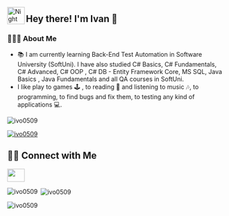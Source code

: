 <img alt="Night Coding" src="./assets/Hand%20Wave.gif" width='40' align="left"/><h2>Hey there! I'm Ivan 👋</h2>




### 👨🏻‍💻 About Me
- 📚 I am currently learning Back-End Test Automation  in Software University (SoftUni). I have also studied C# Basics, C# Fundamentals, C# Advanced, C# OOP , C# DB - Entity Framework Core, MS SQL, Java Basics , Java Fundamentals and all QA courses in SoftUni.
-  I like play to games :joystick: , to reading :blue_book: and listening to music :notes:, to programming, to find bugs and fix them, to testing any kind of applications :computer:.

<p align="left"> <img src="https://komarev.com/ghpvc/?username=ivo0509&label=Profile%20views&color=0e75b6&style=flat" alt="ivo0509" /> </p>
<p align="left"> <a href="https://github.com/ryo-ma/github-profile-trophy"><img src="https://github-profile-trophy.vercel.app/?username=ivo0509" alt="ivo0509" /></a> </p>

### <h2> 🤝🏻 Connect with Me </h2>
<p align="left">
  <a href="https://www.linkedin.com/in/ivan-iordanov-6aa745317/" target="blank"><img align="center"
      src="https://github.com/rahuldkjain/github-profile-readme-generator/blob/master/src/images/icons/Social/linked-in-alt.svg"
      height="30" width="40" /></a>
</p>


<p><img align="left" src="https://github-readme-stats.vercel.app/api/top-langs?username=ivo0509&show_icons=true&locale=en&layout=compact" alt="ivo0509" /></p>

<p>&nbsp;<img align="center" src="https://github-readme-stats.vercel.app/api?username=ivo0509&show_icons=true&locale=en" alt="ivo0509" /></p>

<p><img align="center" src="https://github-readme-streak-stats.herokuapp.com/?user=ivo0509&" alt="ivo0509" /></p>
